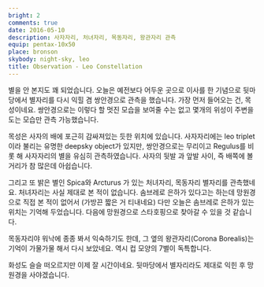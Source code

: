 ```yaml
---
bright: 2
comments: true
date: 2016-05-10
description: 사자자리, 처녀자리, 목동자리, 왕관자리 관측
equip: pentax-10x50
place: bronson
skybody: night-sky, leo
title: Observation - Leo Constellation
---
```


별을 안 본지도 꽤 되었습니다.
오늘은 예전보다 어두운 곳으로 이사를 한 기념으로 뒷마당에서 별자리를 다시 익힐 겸 쌍안경으로 관측을 했습니다.
가장 먼저 들어오는 건, 목성이네요.
쌍안경으로는 이렇다 할 멋진 모습을 보여줄 수는 없고 몇개의 위성이 주변을 도는 모습만 관측 가능했습니다.

목성은 사자의 배에 포근히 감싸져있는 듯한 위치에 있습니다. 
사자자리에는 leo triplet 이라 불리는 유명한 deepsky object가 있지만, 쌍안경으로는 무리이고 Regulus를 비롯 해
사자자리의 별을 유심히 관측하였습니다.
사자의 뒷발 과 앞발 사이, 즉 배쪽에 볼거리가 참 많은데 아쉽습니다.

그리고 또 밝은 별인 Spica와 Arcturus 가 있는 처녀자리, 목동자리 별자리를 관측했네요.
처녀자리는 사실 제대로 본 적이 없습니다.
솜브레로 은하가 있다고는 하는데 망원경으로 직접 본 적이 없어서 (가방끈 짧은 거 티내네요)
다만 오늘은 솜브레로 은하가 있는 위치는 기억해 두었습니다.
다음에 망원경으로 스타호핑으로 찾아갈 수 있을 것 같습니다.

목동자리야 워낙에 종종 봐서 익숙하기도 한데, 그 옆의 왕관자리(Corona Borealis)는 기억이 가물가물 해서 다시 보았네요.
역시 컵 모양의 7별이 독특합니다.

화성도 슬슬 떠오르지만 이제 잘 시간이네요.
뒷마당에서 별자리라도 제대로 익힌 후 망원경을 사야겠습니다.